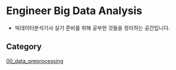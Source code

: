 # Engineer Big Data Analysis 

- 빅데이터분석기사 실기 준비를 위해 공부한 것들을 정리하는 공간입니다.<br>

## Category

[00_data_preprocessing](https://github.com/letsfuture/enginner-big-data-analysis/blob/master/00_data_preprocessing.ipynb)

